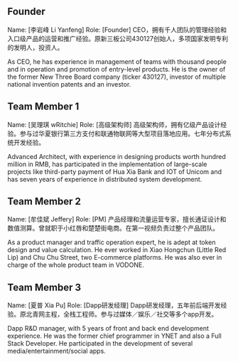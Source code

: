 ## Founder

Name: [李岩峰 Li Yanfeng]
Role: [Founder]
CEO，拥有千人团队的管理经验和入口级产品的运营和推广经验。原新三板公司430127创始人，多项国家发明专利的发明人，投资人。

As CEO, he has experience in management of teams with thousand people and in operation and promotion of entry-level products. He is the owner of the former New Three Board company (ticker 430127), investor of multiple national invention patents and an investor.

## Team Member 1

Name: [吴理琪 wRitchie]
Role: [高级架构师]
高级架构师，拥有亿级产品设计经验。参与过华夏银行第三方支付和联通物联网等大型项目落地应用。七年分布式系统开发经验。

Advanced Architect, with experience in designing products worth hundred million in RMB, has participated in the implementation of large-scale projects like third-party payment of Hua Xia Bank and IOT of Unicom and has seven years of experience in distributed system development.



## Team Member 2

Name: [牟佳斌 Jeffery]
Role: [PM]
产品经理和流量运营专家，擅长通证设计和数值测算。曾就职于小红唇和楚楚街电商。在第一视频负责过整个产品团队。

As a product manager and traffic operation expert, he is adept at token design and value calculation. He ever worked in Xiao Hongchun (Little Red Lip) and Chu Chu Street, two E-commerce platforms. He was also ever in charge of the whole product team in VODONE.


## Team Member 3

Name: [夏普 Xia Pu]
Role: [Dapp研发经理]
Dapp研发经理，五年前后端开发经验。原北青网主程，全栈工程师。参与过媒体／娱乐／社交等多个app开发。

Dapp R&D manager, with 5 years of front and back end development experience. He was the former chief programmer in YNET and also a Full Stack Developer. He participated in the development of several media/entertainment/social apps.
